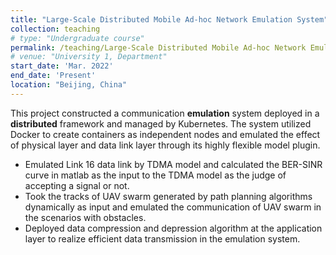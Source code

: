 ```yaml
---
title: "Large-Scale Distributed Mobile Ad-hoc Network Emulation System"
collection: teaching
# type: "Undergraduate course"
permalink: /teaching/Large-Scale Distributed Mobile Ad-hoc Network Emulation System
# venue: "University 1, Department"
start_date: 'Mar. 2022'
end_date: 'Present'
location: "Beijing, China"
---
```


This project constructed a communication **emulation** system deployed in a **distributed** framework and managed by Kubernetes. The system utilized Docker to create containers as independent nodes and emulated the effect of physical layer and data link layer through its highly flexible model plugin. 

* Emulated Link 16 data link by TDMA model and calculated the BER-SINR curve in matlab as the input to the TDMA model as the judge of accepting a signal or not. 
* Took the tracks of UAV swarm generated by path planning algorithms dynamically as input and emulated the communication of UAV swarm in the scenarios with obstacles.
* Deployed data compression and depression algorithm at the application layer to realize efficient data transmission in the emulation system.